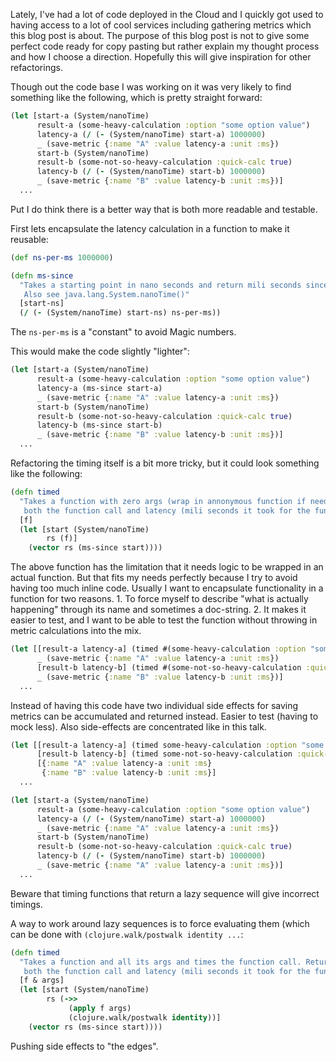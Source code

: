 
Lately, I've had a lot of code deployed in the Cloud and I quickly got used to
having access to a lot of cool services including gathering metrics which this
blog post is about. The purpose of this blog post is not to give some perfect
code ready for copy pasting but rather explain my thought process and how I
choose a direction. Hopefully this will give inspiration for other refactorings.

Though out the code base I was working on it was very likely to find something
like the following, which is pretty straight forward:







```clojure
(let [start-a (System/nanoTime)
      result-a (some-heavy-calculation :option "some option value")
      latency-a (/ (- (System/nanoTime) start-a) 1000000)
      _ (save-metric {:name "A" :value latency-a :unit :ms})
      start-b (System/nanoTime)
      result-b (some-not-so-heavy-calculation :quick-calc true)
      latency-b (/ (- (System/nanoTime) start-b) 1000000)
      _ (save-metric {:name "B" :value latency-b :unit :ms})]
  ...
```

Put I do think there is a better way that is both more readable and testable.

First lets encapsulate the latency calculation in a function to make it reusable:

```clojure
(def ns-per-ms 1000000)

(defn ms-since
  "Takes a starting point in nano seconds and return mili seconds since that point in time.
   Also see java.lang.System.nanoTime()"
  [start-ns]
  (/ (- (System/nanoTime) start-ns) ns-per-ms))
```

The `ns-per-ms` is a "constant" to avoid Magic numbers.


This would make the code slightly "lighter":

```clojure
(let [start-a (System/nanoTime)
      result-a (some-heavy-calculation :option "some option value")
      latency-a (ms-since start-a)
      _ (save-metric {:name "A" :value latency-a :unit :ms})
      start-b (System/nanoTime)
      result-b (some-not-so-heavy-calculation :quick-calc true)
      latency-b (ms-since start-b)
      _ (save-metric {:name "B" :value latency-b :unit :ms})]
  ...

```

Refactoring the timing itself is a bit more tricky, but it could look something
like the following:





```clojure
(defn timed
  "Takes a function with zero args (wrap in annonymous function if needed) and times the function call. Returns a vector of
   both the function call and latency (mili seconds it took for the function to return)."
  [f]
  (let [start (System/nanoTime)
        rs (f)]
    (vector rs (ms-since start))))
```

The above function has the limitation that it needs logic to be wrapped in an
actual function. But that fits my needs perfectly because I try to avoid having
too much inline code. Usually I want to encapsulate functionality in a function
for two reasons. 1. To force myself to describe "what is actually happening"
through its name and sometimes a doc-string. 2. It makes it easier to test, and
I want to be able to test the function without throwing in metric calculations
into the mix.





```clojure
(let [[result-a latency-a] (timed #(some-heavy-calculation :option "some option value"))
      _ (save-metric {:name "A" :value latency-a :unit :ms})
      [result-b latency-b] (timed #(some-not-so-heavy-calculation :quick-calc true))
      _ (save-metric {:name "B" :value latency-b :unit :ms})]
  ...

```

Instead of having this code have two individual side effects for saving metrics
can be accumulated and returned instead. Easier to test (having to mock less).
Also side-effects are concentrated like in this talk.


```clojure
(let [[result-a latency-a] (timed some-heavy-calculation :option "some option value")
      [result-b latency-b] (timed some-not-so-heavy-calculation :quick-calc true)]
      [{:name "A" :value latency-a :unit :ms}
       {:name "B" :value latency-b :unit :ms}]
  ...

```









```clojure
(let [start-a (System/nanoTime)
      result-a (some-heavy-calculation :option "some option value")
      latency-a (/ (- (System/nanoTime) start-a) 1000000)
      _ (save-metric {:name "A" :value latency-a :unit :ms})
      start-b (System/nanoTime)
      result-b (some-not-so-heavy-calculation :quick-calc true)
      latency-b (/ (- (System/nanoTime) start-b) 1000000)
      _ (save-metric {:name "A" :value latency-a :unit :ms})]
  ...
```

Beware that timing functions that return a lazy sequence will give incorrect timings.

A way to work around lazy sequences is to force evaluating them (which can be done with `(clojure.walk/postwalk identity ...`:

```clojure
(defn timed
  "Takes a function and all its args and times the function call. Returns a vector of
   both the function call and latency (mili seconds it took for the function to return)."
  [f & args]
  (let [start (System/nanoTime)
        rs (->>
             (apply f args) 
             (clojure.walk/postwalk identity))]
    (vector rs (ms-since start))))
```



Pushing side effects to "the edges".
